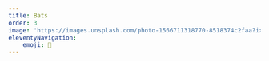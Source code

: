 ```yaml
---
title: Bats
order: 3
image: 'https://images.unsplash.com/photo-1566711318770-8518374c2faa?ixid=MnwxMjA3fDB8MHxwaG90by1wYWdlfHx8fGVufDB8fHx8&ixlib=rb-1.2.1&auto=format&fit=crop&w=1858&q=80'
eleventyNavigation:
    emoji: 🦇
---
```


<!-- Mammals > -->

<!-- # Bats -->
